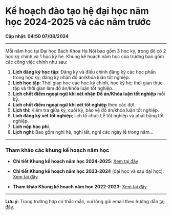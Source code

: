 # Kế hoạch đào tạo hệ đại học năm học 2024-2025 và các năm trước

**Cập nhật: 04:50 07/08/2024**

---

Mỗi năm học tại Đại học Bách Khoa Hà Nội bao gồm 3 học kỳ, trong đó có 2 học kỳ chính và 1 học kỳ hè. Khung kế hoạch năm học của trường bao gồm các công việc chính như sau:

1. **Lịch đăng ký học tập**: Đăng ký và điều chỉnh đăng ký các học phần trong học kỳ; đăng ký nhận đồ án/khóa luận tốt nghiệp.
2. **Lịch học tập**: Thời gian học các học kỳ chính, học kỳ hè; thời gian thực tập và thời gian làm đồ án/khóa luận tốt nghiệp.
3. **Lịch chốt điểm ngoại ngữ khi xét nhận Đồ án/Khóa luận tốt nghiệp** mỗi kỳ.
4. **Lịch chốt điểm ngoại ngữ khi xét tốt nghiệp** theo các đợt.
5. **Lịch thi**: Kiểm tra giữa kỳ, cuối kỳ, bảo vệ đồ án/khóa luận tốt nghiệp.
6. **Lịch đăng ký xét tốt nghiệp**; lịch tổ chức Lễ tốt nghiệp và phát bằng tốt nghiệp.
7. **Lịch nộp học phí**.
8. **Lịch nghỉ**: Bao gồm nghỉ hè, nghỉ tết, nghỉ các ngày lễ trong năm...

---

### Tham khảo các khung kế hoạch năm học

- **Chi tiết Khung kế hoạch năm học 2024-2025**: [Xem tại đây](https://ctt.hust.edu.vn/Upload/Nguyen%20Quoc%20Dat/files/DTDH_Kehoach/2024-2025/Khung%20KH%202024-2025_CN_KS.pdf)
  
- **Chi tiết Khung kế hoạch năm học 2023-2024** (đại học và sau đại học): [Xem tại đây](https://ctt.hust.edu.vn/Upload/Nguyen%20Quoc%20Dat/files/DTDH_Kehoach/2023-2024/Khung%20Ke%20hoach%20thoi%20gian%20nam%20hco%202023-2024.pdf)
  
- **Tham khảo Khung kế hoạch năm học 2022-2023**: [Xem tại đây](https://ctt.hust.edu.vn/Upload/Nguyen%20Quoc%20Dat/files/DTDH_Kehoach/2022-2023/Khung%20ke%CC%82%CC%81%20hoa%CC%A3ch%20th%E1%BB%9Di%20gian%20n%C4%83m%20h%E1%BB%8Dc%202022-2023%20-%2011092022.pdf)

---

**Lưu ý:** Trong trường hợp có thắc mắc, vui lòng gửi email theo hướng dẫn [tại đây](https://sv-ctt.hust.edu.vn/#/so-tay-sv/69/huong-dan-gui-cau-hoi-toi-phong-dao-tao-cac-van-de-ve-hoc-tap-hoc-phi).
